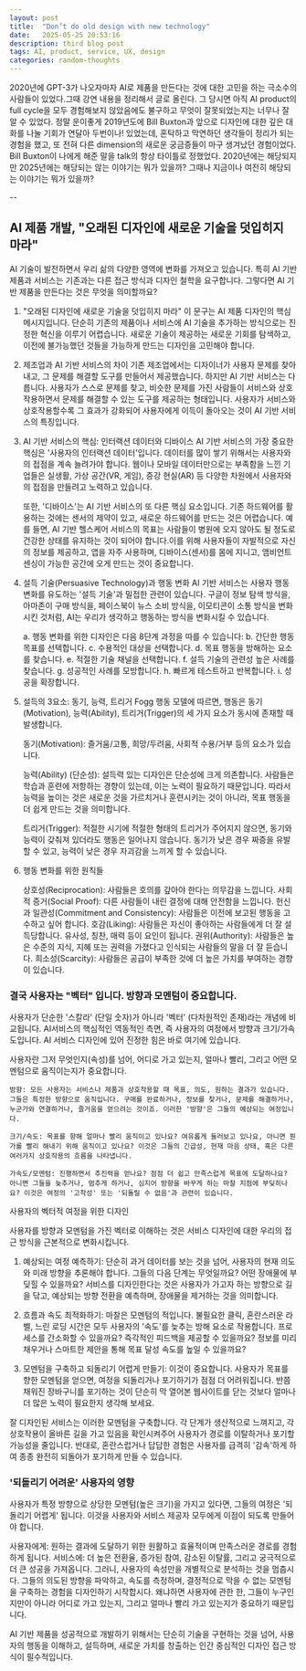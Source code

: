 ```yaml
---
layout: post
title:  "Don’t do old design with new technology"
date:   2025-05-25 20:53:16
description: third blog post
tags: AI, product, service, UX, design
categories: random-thoughts
---
```


2020년에 GPT-3가 나오자마자 AI로 제품을 만든다는 것에 대한 고민을 하는 극소수의 사람들이 있었다.그때 강연 내용을 정리해서 글로 올린다. 그 당시면 아직 AI product의 full cycle을 모두 경험해보지 않았음에도 불구하고 무엇이 잘못되었는지는 너무나 잘 알 수 있었다. 정말 운이좋게 2019년도에 Bill Buxton과 앞으로 디자인에 대한 깊은 대화를 나눌 기회가 연달아 두번이나! 있었는데, 혼탁하고 막연하던 생각들이 정리가 되는 경험을 했고, 또 전혀 다른 dimension의 새로운 궁금증들이 마구 생겨났던 경험이었다. Bill Buxton이 나에게 해준 말을 talk의 항상 타이틀로 정했었다. 2020년에는 해당되지만 2025년에는 해당되는 않는 이야기는 뭐가 있을까? 그때나 지금이나 여전히 해당되는 이야기는 뭐가 있을까?

--

## AI 제품 개발, "오래된 디자인에 새로운 기술을 덧입히지 마라"

AI 기술이 발전하면서 우리 삶의 다양한 영역에 변화를 가져오고 있습니다. 특히 AI 기반 제품과 서비스는 기존과는 다른 접근 방식과 디자인 철학을 요구합니다. 그렇다면 AI 기반 제품을 만든다는 것은 무엇을 의미할까요?

1. "오래된 디자인에 새로운 기술을 덧입히지 마라" 
이 문구는 AI 제품 디자인의 핵심 메시지입니다. 단순히 기존의 제품이나 서비스에 AI 기술을 추가하는 방식으로는 진정한 혁신을 이루기 어렵습니다. 새로운 기술이 제공하는 새로운 기회를 탐색하고, 이전에 불가능했던 것들을 가능하게 만드는 디자인을 고민해야 합니다.

2. 제조업과 AI 기반 서비스의 차이 
기존 제조업에서는 디자이너가 사용자 문제를 찾아내고, 그 문제를 해결할 도구를 만들어서 제공했습니다. 하지만 AI 기반 서비스는 다릅니다. 사용자가 스스로 문제를 찾고, 비슷한 문제를 가진 사람들이 서비스와 상호작용하면서 문제를 해결할 수 있는 도구를 제공하는 형태입니다. 사용자가 서비스와 상호작용할수록 그 효과가 강화되어 사용자에게 이득이 돌아오는 것이 AI 기반 서비스의 특징입니다.

3. AI 기반 서비스의 핵심: 인터랙션 데이터와 디바이스 
AI 기반 서비스의 가장 중요한 핵심은 '사용자의 인터랙션 데이터'입니다. 데이터를 많이 쌓기 위해서는 사용자와의 접점을 계속 늘려가야 합니다. 웹이나 모바일 데이터만으로는 부족함을 느낀 기업들은 실생활, 가상 공간(VR, 게임), 증강 현실(AR) 등 다양한 차원에서 사용자와의 접점을 만들려고 노력하고 있습니다.

    또한, '디바이스'는 AI 기반 서비스의 또 다른 핵심 요소입니다. 기존 하드웨어를 활용하는 것에는 센서의 제약이 있고, 새로운 하드웨어를 만드는 것은 어렵습니다. 예를 들면, AI 기반 헬스케어 서비스의 목표는 사람들이 병원에 오지 않아도 될 정도로 건강한 상태를 유지하는 것이 되어야 합니다.이를 위해 사용자들이 자발적으로 자신의 정보를 제공하고, 앱을 자주 사용하며, 디바이스(센서)를 몸에 지니고, 앰비언트 센싱이 가능한 공간에 오게 만드는 것이 중요합니다.


4. 설득 기술(Persuasive Technology)과 행동 변화 
AI 기반 서비스는 사용자 행동 변화를 유도하는 '설득 기술'과 밀접한 관련이 있습니다. 구글이 정보 탐색 방식을, 아마존이 구매 방식을, 페이스북이 뉴스 소비 방식을, 이모티콘이 소통 방식을 변화시킨 것처럼, AI는 우리가 생각하고 행동하는 방식을 변화시킬 수 있습니다.

    a. 행동 변화를 위한 디자인은 다음 8단계 과정을 따를 수 있습니다:
    b. 간단한 행동 목표를 선택합니다. 
    c. 수용적인 대상을 선택합니다. 
    d. 목표 행동을 방해하는 요소를 찾습니다. 
    e. 적절한 기술 채널을 선택합니다. 
    f. 설득 기술의 관련성 높은 사례를 찾습니다. 
    g. 성공적인 사례를 모방합니다. 
    h. 빠르게 테스트하고 반복합니다. 
    i. 성공을 확장합니다. 


5. 설득의 3요소: 동기, 능력, 트리거 
Fogg 행동 모델에 따르면, 행동은 동기(Motivation), 능력(Ability), 트리거(Trigger)의 세 가지 요소가 동시에 존재할 때 발생합니다.

    동기(Motivation): 즐거움/고통, 희망/두려움, 사회적 수용/거부 등의 요소가 있습니다.

    능력(Ability) (단순성): 설득력 있는 디자인은 단순성에 크게 의존합니다. 사람들은 학습과 훈련에 저항하는 경향이 있는데, 이는 노력이 필요하기 때문입니다. 따라서 능력을 높이는 것은 새로운 것을 가르치거나 훈련시키는 것이 아니라, 목표 행동을 더 쉽게 만드는 것을 의미합니다.

    트리거(Trigger): 적절한 시기에 적절한 형태의 트리거가 주어지지 않으면, 동기와 능력이 갖춰져 있더라도 행동은 일어나지 않습니다. 동기가 낮은 경우 짜증을 유발할 수 있고, 능력이 낮은 경우 자괴감을 느끼게 할 수 있습니다.

6. 행동 변화를 위한 원칙들 

    상호성(Reciprocation): 사람들은 호의를 갚아야 한다는 의무감을 느낍니다.
    사회적 증거(Social Proof): 다른 사람들이 내린 결정에 대해 안전함을 느낍니다.
    헌신과 일관성(Commitment and Consistency): 사람들은 이전에 보고된 행동을 고수하고 싶어 합니다.
    호감(Liking): 사람들은 자신이 좋아하는 사람들에게 더 잘 설득당합니다. 유사성, 칭찬, 매력 등이 요인이 됩니다.
    권위(Authority): 사람들은 높은 수준의 지식, 지혜 또는 권력을 가졌다고 인식되는 사람들의 말을 더 잘 듣습니다.
    희소성(Scarcity): 사람들은 공급이 부족한 것에 더 높은 가치를 부여하는 경향이 있습니다.

### 결국 사용자는 "벡터" 입니다. 방향과 모멘텀이 중요합니다.

사용자가 단순한 '스칼라' (단일 숫자)가 아니라 '벡터' (다차원적인 존재)라는 개념에 비교됩니다. AI서비스의 핵심적인 역동적인 측면, 즉 사용자의 여정에서 방향과 크기/가속도입니다. AI 서비스 디자인에 있어 진정한 힘은 바로 여기에 있습니다.

사용자란 그저 무엇인지(속성)를 넘어, 어디로 가고 있는지, 얼마나 빨리, 그리고 어떤 모멘텀으로 움직이는지가 중요합니다.

    방향: 모든 사용자는 서비스나 제품과 상호작용할 때 목표, 의도, 원하는 결과가 있습니다. 그들은 특정한 방향으로 움직입니다. 구매를 완료하거나, 정보를 찾거나, 문제를 해결하거나, 누군가와 연결하거나, 즐거움을 얻으려는 것이죠. 이러한 '방향'은 그들의 예상되는 여정입니다.

    크기/속도: 목표를 향해 얼마나 빨리 움직이고 있나요? 여유롭게 둘러보고 있나요, 아니면 뭔가를 빨리 해내기 위해 움직이고 있나요? 이것은 그들의 긴급성, 현재 마음 상태, 혹은 다른 여러가지 상호작용의 흐름을 나타냅니다.
    
    가속도/모멘텀: 진행하면서 추진력을 얻나요? 점점 더 쉽고 만족스럽게 목표에 도달하나요? 아니면 그들을 늦추거나, 멈추게 하거나, 심지어 방향을 바꾸게 하는 마찰 지점에 부딪히나요? 이것은 여정의 '고착성' 또는 '되돌릴 수 없음'과 관련이 있습니다.

사용자의 벡터적 여정을 위한 디자인

사용자를 방향과 모멘텀을 가진 벡터로 이해하는 것은 서비스 디자인에 대한 우리의 접근 방식을 근본적으로 변화시킵니다.

1. 예상되는 여정 예측하기:
단순히 과거 데이터를 보는 것을 넘어, 사용자의 현재 의도와 미래 방향을 추론해야 합니다. 그들의 다음 단계는 무엇일까요? 어떤 장애물에 부딪힐 수 있을까요?
서비스를 디자인한다는 것은 사용자가 가고자 하는 방향으로 길을 닦고, 예상되는 방향 전환을 예측하며, 장애물을 제거하는 것을 의미합니다.

2. 흐름과 속도 최적화하기:
마찰은 모멘텀의 적입니다. 불필요한 클릭, 혼란스러운 라벨, 느린 로딩 시간은 모두 사용자의 '속도'를 늦추는 방해 요소로 작용합니다.
프로세스를 간소화할 수 있을까요? 즉각적인 피드백을 제공할 수 있을까요? 정보를 미리 채우거나 스마트한 제안을 통해 목표 달성 속도를 높일 수 있을까요?

3. 모멘텀을 구축하고 되돌리기 어렵게 만들기:
이것이 중요합니다. 사용자가 목표를 향한 모멘텀을 얻으면, 여정을 되돌리거나 포기하기가 점점 더 어려워집니다. 반쯤 채워진 장바구니를 포기하는 것이 단순히 막 열어본 웹사이트를 닫는 것보다 얼마나 더 많은 노력이 필요한지 생각해 보세요.

잘 디자인된 서비스는 이러한 모멘텀을 구축합니다. 각 단계가 생산적으로 느껴지고, 각 상호작용이 올바른 길을 가고 있음을 확인시켜주어 사용자가 경로를 이탈하거나 포기할 가능성을 줄입니다. 반대로, 혼란스럽거나 답답한 경험은 사용자를 급격히 '감속'하게 하여 종종 완전히 되돌아가 포기하게 만들 수 있습니다.

### '되돌리기 어려운' 사용자의 영향
사용자가 특정 방향으로 상당한 모멘텀(높은 크기)을 가지고 있다면, 그들의 여정은 '되돌리기 어렵게' 됩니다. 이것을 사용자와 서비스 제공자 모두에게 이점이 되도록 만들어야 합니다.

사용자에게: 원하는 결과에 도달하기 위한 원활하고 효율적이며 만족스러운 경로를 경험하게 됩니다.
서비스에: 더 높은 전환율, 증가된 참여, 감소된 이탈률, 그리고 궁극적으로 더 큰 성공을 가져옵니다.
그러니, 사용자의 속성만을 개별적으로 분석하는 것을 멈춥시다. 그들의 의도된 방향을 파악하고, 속도를 측정하며, 결정적으로 막을 수 없는 모멘텀을 구축하는 경험을 디자인하기 시작합시다. 왜냐하면 사용자에 관한 한, 그들이 누구인지만이 아니라 어디로 가고 있는지, 그리고 얼마나 빨리 가고 있는지가 중요하기 때문입니다.

AI 기반 제품을 성공적으로 개발하기 위해서는 단순히 기술을 구현하는 것을 넘어, 사용자의 행동을 이해하고, 설득하며, 새로운 가치를 창출하는 인간 중심적인 디자인 접근 방식이 필수적입니다.